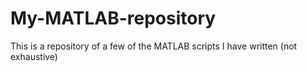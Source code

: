 # My-MATLAB-repository
This is a repository of a few of the MATLAB scripts I have written (not exhaustive)

